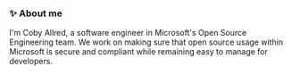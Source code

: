 ### ✨ About me

I'm Coby Allred, a software engineer in Microsoft's Open Source Engineering team. We work on making sure that open source usage within Microsoft is secure and compliant while remaining easy to manage for developers.

<!--
**cobya/cobya** is a ✨ _special_ ✨ repository because its `README.md` (this file) appears on your GitHub profile.

Here are some ideas to get you started:

- 🔭 I’m currently working on ...
- 🌱 I’m currently learning ...
- 👯 I’m looking to collaborate on ...
- 🤔 I’m looking for help with ...
- 💬 Ask me about ...
- 📫 How to reach me: ...
- 😄 Pronouns: ...
- ⚡ Fun fact: ...
- 🖥️ X
-->
